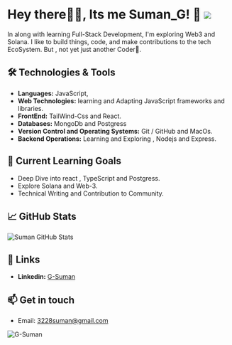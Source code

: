 # Hey there👋🏻, Its me Suman_G! 👋 ![](https://komarev.com/ghpvc/?username=G-Suman)

In along with learning Full-Stack Development, I'm exploring Web3 and Solana. I like to build things, code, and make contributions to the tech EcoSystem.
But , not yet just another Coder🫡.

## 🛠️ Technologies & Tools

- **Languages:**  JavaScript, 
- **Web Technologies:** learning and Adapting JavaScript frameworks and libraries.
-  **FrontEnd:** TailWind-Css and React.
- **Databases:** MongoDb and Postgress
- **Version Control and Operating Systems:** Git / GitHub and MacOs.
- **Backend Operations:** Learning and Exploring , Nodejs and Express.

## 🌱 Current Learning Goals

-  Deep Dive into react , TypeScript and Postgress.
- Explore Solana and Web-3.
- Technical Writing and Contribution to Community.

## 📈 GitHub Stats

![Suman GitHub Stats](https://github-readme-stats.vercel.app/api?username=G-Suman&show_icons=true&hide_title=true&count_private=true&hide=prs&theme=dark)

## 🔗 Links

- **Linkedin:** [G-Suman](https://www.linkedin.com/in/0107sumangiri/)


## 📫 Get in touch

- Email: 3228suman@gmail.com

<p><img align="center" src="https://github-readme-streak-stats.herokuapp.com/?user=G-Suman&" alt="G-Suman" /></p>
